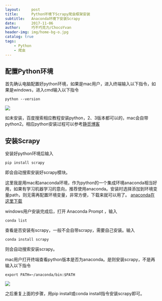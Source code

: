 ```yaml
---
layout:     post
title:      Python环境下Scrapy爬虫框架安装
subtitle:   Anaconda环境下安装Scrapy
date:       2017-11-06
author:     巧不巧克力/ChocoYvan
header-img: img/home-bg-o.jpg
catalog: true
tags:
    - Python
    - 爬虫
---
```


##  配置Python环境

首先确认电脑配置好python环境，如果是mac用户，进入终端输入以下指令，如果是windows，进入cmd输入以下指令

`python --version`

![](http://upload-images.jianshu.io/upload_images/1591780-8d71c532912883bb.jpg?imageMogr2/auto-orient/strip%7CimageView2/2/w/1240)

如未安装，百度搜索相应教程安装python，2、3版本都可以的，mac会自带python2。相应python安装过程可以参考[静觅博客](http://cuiqingcai.com/912.html)

## 安装Scrapy

安装好python环境后输入

`pip install scrapy`

即会自动搜索安装好scrapy模块。

这里我是用mac和anaconda环境，作为python的一个集成环境anaconda相当好用，如果有学习机器学习的意向，推荐使用anaconda。安装时选择添加到环境变量path，则无需再配置环境变量，非常方便，下载来就可以用了。
[anaconda在这里下载](https://www.anaconda.com/download/)

windows用户安装完成后，打开 Anaconda Prompt ，输入

`conda list`

查看是否安装有scrapy，一般不会自带scrapy，需要自己安装。输入

`conda install scrapy`

则会自动搜索安装scrapy。

mac用户打开终端查看python版本是否为anaconda。是则安装scrapy，不是再输入以下指令

`export PATH=~/anaconda/bin:$PATH`

![](http://upload-images.jianshu.io/upload_images/1591780-2f6c451a126aa680.jpg?imageMogr2/auto-orient/strip%7CimageView2/2/w/1240)

之后重复上面的步骤，用pip install或conda install指令安装scrapy即可。 


